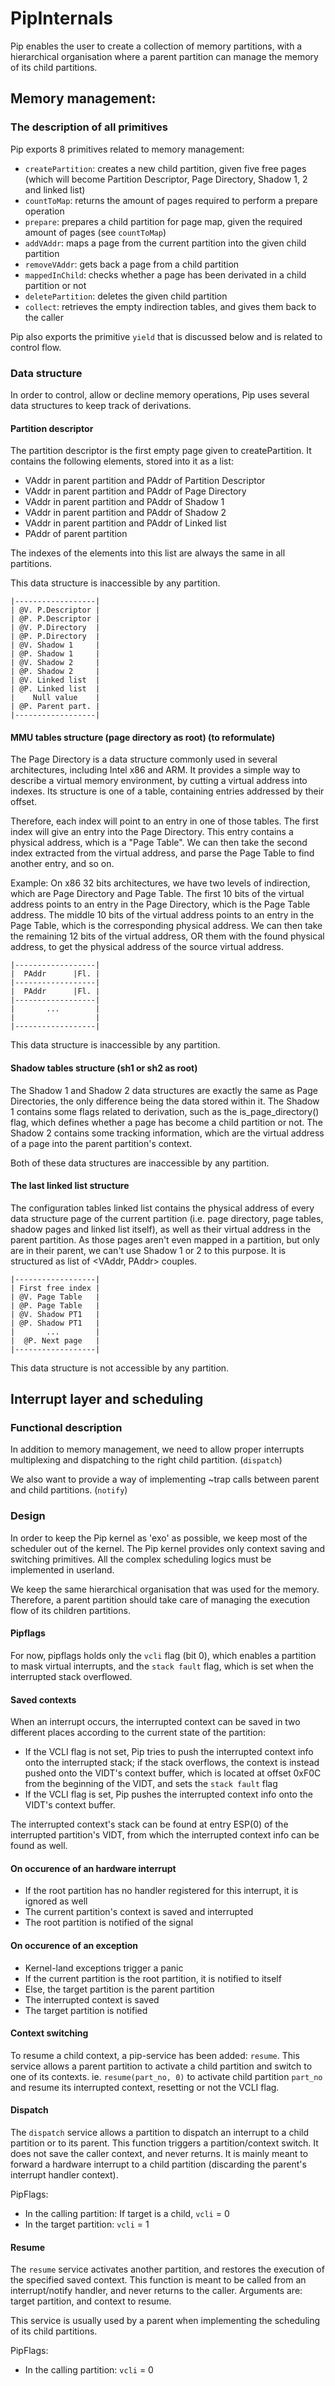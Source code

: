 # PipInternals

Pip enables the user to create a collection of memory partitions, with a
hierarchical organisation where a parent partition can manage the memory
of its child partitions.

## Memory management:

### The description of all primitives

Pip exports 8 primitives related to memory management:

* `createPartition`: creates a new child partition, given five free pages (which
  will become Partition Descriptor, Page Directory, Shadow 1, 2 and linked
  list)
* `countToMap`: returns the amount of pages required to perform a prepare
  operation
* `prepare`: prepares a child partition for page map, given the required amount
  of pages (see `countToMap`)
* `addVAddr`: maps a page from the current partition into the given child
  partition
* `removeVAddr`: gets back a page from a child partition
* `mappedInChild`: checks whether a page has been derivated in a child partition
  or not
* `deletePartition`: deletes the given child partition
* `collect`: retrieves the empty indirection tables, and gives them back to the
  caller

Pip also exports the primitive `yield` that is discussed below and is related
to control flow.

### Data structure

In order to control, allow or decline memory operations, Pip uses several data
structures to keep track of derivations.

#### Partition descriptor

The partition descriptor is the first empty page given to createPartition. It
contains the following elements, stored into it as a list:

* VAddr in parent partition and PAddr of Partition Descriptor
* VAddr in parent partition and PAddr of Page Directory
* VAddr in parent partition and PAddr of Shadow 1
* VAddr in parent partition and PAddr of Shadow 2
* VAddr in parent partition and PAddr of Linked list
* PAddr of parent partition

The indexes of the elements into this list are always the same in all
partitions.

This data structure is inaccessible by any partition.

    |------------------|
    | @V. P.Descriptor |
    | @P. P.Descriptor |
    | @V. P.Directory  |
    | @P. P.Directory  |
    | @V. Shadow 1     |
    | @P. Shadow 1     |
    | @V. Shadow 2     |
    | @P. Shadow 2     |
    | @V. Linked list  |
    | @P. Linked list  |
    |    Null value    |
    | @P. Parent part. |
    |------------------|

#### MMU tables structure (page directory as root) (to reformulate)

The Page Directory is a data structure commonly used in several architectures,
including Intel x86 and ARM. It provides a simple way to describe a virtual
memory environment, by cutting a virtual address into indexes. Its structure is
one of a table, containing entries addressed by their offset.

Therefore, each index will point to an entry in one of those tables. The first
index will give an entry into the Page Directory. This entry contains a physical
address, which is a "Page Table". We can then take the second index extracted
from the virtual address, and parse the Page Table to find another entry, and so
on.

Example: On x86 32 bits architectures, we have two levels of indirection, which
are Page Directory and Page Table. The first 10 bits of the virtual address
points to an entry in the Page Directory, which is the Page Table address. The
middle 10 bits of the virtual address points to an entry in the Page Table,
which is the corresponding physical address. We can then take the remaining 12
bits of the virtual address, OR them with the found physical address, to get the
physical address of the source virtual address.

    |------------------|
    |  PAddr      |Fl. |
    |------------------|
    |  PAddr      |Fl. |
    |------------------|
    |       ...        |
    |                  |
    |------------------|

This data structure is inaccessible by any partition.

#### Shadow tables structure (sh1 or sh2 as root)

The Shadow 1 and Shadow 2 data structures are exactly the same as Page
Directories, the only difference being the data stored within it. The Shadow 1
contains some flags related to derivation, such as the is_page_directory() flag,
which defines whether a page has become a child partition or not. The Shadow 2
contains some tracking information, which are the virtual address of a page into
the parent partition's context.

Both of these data structures are inaccessible by any partition.

#### The last linked list structure

The configuration tables linked list contains the physical address of every data
structure page of the current partition (i.e. page directory, page tables,
shadow pages and linked list itself), as well as their virtual address in the
parent partition. As those pages aren't even mapped in a partition, but only are
in their parent, we can't use Shadow 1 or 2 to this purpose. It is structured as
list of <VAddr, PAddr> couples.

    |------------------|
    | First free index |
    | @V. Page Table   |
    | @P. Page Table   |
    | @V. Shadow PT1   |
    | @P. Shadow PT1   |
    |       ...        |
    |  @P. Next page   |
    |------------------|

This data structure is not accessible by any partition.

## Interrupt layer and scheduling

### Functional description

In addition to memory management, we need to allow proper interrupts
multiplexing and dispatching to the right child partition. (`dispatch`)

We also want to provide a way of implementing ~trap calls between parent and
child partitions. (`notify`)

### Design

In order to keep the Pip kernel as 'exo' as possible, we keep most of the
scheduler out of the kernel. The Pip kernel provides only context saving and
switching primitives. All the complex scheduling logics must be implemented
in userland.

We keep the same hierarchical organisation that was used for the memory.
Therefore, a parent partition should take care of managing the execution
flow of its children partitions.

#### Pipflags

For now, pipflags holds only the `vcli` flag (bit 0), which enables a partition
to mask virtual interrupts, and the `stack fault` flag, which is set when the
interrupted stack overflowed.

#### Saved contexts

When an interrupt occurs, the interrupted context can be saved in two different
places according to the current state of the partition:

* If the VCLI flag is not set, Pip tries to push the interrupted context info
  onto the interrupted stack; if the stack overflows, the context is instead
  pushed onto the VIDT's context buffer, which is located at offset 0xF0C from
  the beginning of the VIDT, and sets the `stack fault` flag
* If the VCLI flag is set, Pip pushes the interrupted context info onto the
  VIDT's context buffer.

The interrupted context's stack can be found at entry ESP(0) of the interrupted
partition's VIDT, from which the interrupted context info can be found as well.

#### On occurence of an hardware interrupt

* If the root partition has no handler registered for this interrupt, it is
  ignored as well
* The current partition's context is saved and interrupted
* The root partition is notified of the signal

#### On occurence of an exception

* Kernel-land exceptions trigger a panic
* If the current partition is the root partition, it is notified to itself
* Else, the target partition is the parent partition
* The interrupted context is saved
* The target partition is notified

#### Context switching

To resume a child context, a pip-service has been added: `resume`. This service
allows a parent partition to activate a child partition and switch to one of its
contexts. ie. `resume(part_no, 0)` to activate child partition `part_no` and
resume its interrupted context, resetting or not the VCLI flag.

#### Dispatch

The `dispatch` service allows a partition to dispatch an interrupt to a child
partition or to its parent. This function triggers a partition/context switch.
It does not save the caller context, and never returns. It is mainly meant to
forward a hardware interrupt to a child partition (discarding the parent's
interrupt handler context).

PipFlags:

* In the calling partition: If target is a child, `vcli` = 0
* In the target partition:  `vcli` = 1

#### Resume

The `resume` service activates another partition, and restores the execution of
the specified saved context. This function is meant to be called from an
interrupt/notify handler, and never returns to the caller. Arguments are: target
partition, and context to resume.

This service is usually used by a parent when implementing the scheduling of its
child partitions.

PipFlags:

* In the calling partition: `vcli` = 0
